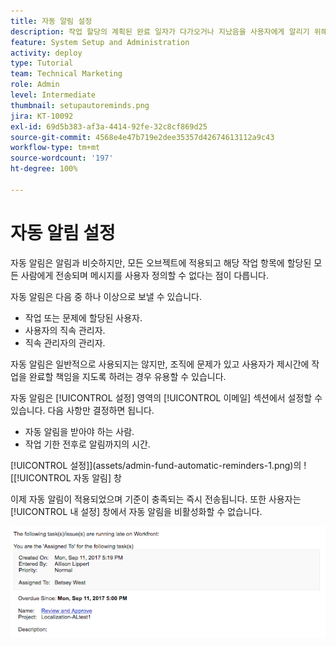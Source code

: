 ```yaml
---
title: 자동 알림 설정
description: 작업 할당의 계획된 완료 일자가 다가오거나 지났음을 사용자에게 알리기 위해 자동 알림을 만드는 방법을 알아봅니다.
feature: System Setup and Administration
activity: deploy
type: Tutorial
team: Technical Marketing
role: Admin
level: Intermediate
thumbnail: setupautoreminds.png
jira: KT-10092
exl-id: 69d5b383-af3a-4414-92fe-32c8cf869d25
source-git-commit: 4568e4e47b719e2dee35357d42674613112a9c43
workflow-type: tm+mt
source-wordcount: '197'
ht-degree: 100%

---
```


<!--
this has the same content as the system administrator notification setup and mangement section of the email and inapp notificiations learning path
-->

# 자동 알림 설정

자동 알림은 알림과 비슷하지만, 모든 오브젝트에 적용되고 해당 작업 항목에 할당된 모든 사람에게 전송되며 메시지를 사용자 정의할 수 없다는 점이 다릅니다.

자동 알림은 다음 중 하나 이상으로 보낼 수 있습니다.

* 작업 또는 문제에 할당된 사용자.
* 사용자의 직속 관리자.
* 직속 관리자의 관리자.

자동 알림은 일반적으로 사용되지는 않지만, 조직에 문제가 있고 사용자가 제시간에 작업을 완료할 책임을 지도록 하려는 경우 유용할 수 있습니다.

자동 알림은 [!UICONTROL 설정] 영역의 [!UICONTROL 이메일] 섹션에서 설정할 수 있습니다. 다음 사항만 결정하면 됩니다.

* 자동 알림을 받아야 하는 사람.
* 작업 기한 전후로 알림까지의 시간.

[!UICONTROL 설정]](assets/admin-fund-automatic-reminders-1.png)의 ![[!UICONTROL 자동 알림] 창

이제 자동 알림이 적용되었으며 기준이 충족되는 즉시 전송됩니다. 또한 사용자는 [!UICONTROL 내 설정] 창에서 자동 알림을 비활성화할 수 없습니다.

![[!UICONTROL 자동 알림] 이메일 메시지](assets/admin-fund-automatic-reminders-2.png)
